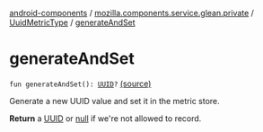 [android-components](../../index.md) / [mozilla.components.service.glean.private](../index.md) / [UuidMetricType](index.md) / [generateAndSet](./generate-and-set.md)

# generateAndSet

`fun generateAndSet(): `[`UUID`](https://developer.android.com/reference/java/util/UUID.html)`?` [(source)](https://github.com/mozilla-mobile/android-components/blob/master/components/service/glean/src/main/java/mozilla/components/service/glean/private/UuidMetricType.kt#L37)

Generate a new UUID value and set it in the metric store.

**Return**
a [UUID](https://developer.android.com/reference/java/util/UUID.html) or [null](#) if we're not allowed to record.

